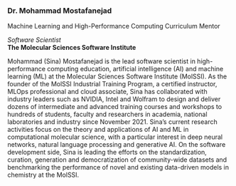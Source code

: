 ### Dr. Mohammad Mostafanejad

Machine Learning and High-Performance Computing Curriculum Mentor

*Software Scientist*   
**The Molecular Sciences Software Institute**  

Mohammad (Sina) Mostafanejad is the lead software scientist in high-performance computing education, artificial intelligence (AI) and machine learning (ML) at the Molecular Sciences Software Institute (MolSSI). As the founder of the MolSSI Industrial Training Program, a certified instructor, MLOps professional and cloud associate, Sina has collaborated with industry leaders such as NVIDIA, Intel and Wolfram to design and deliver dozens of intermediate and advanced training courses and workshops to hundreds of students, faculty and researchers in academia, national laboratories and industry since November 2021. Sina’s current research activities focus on the theory and applications of AI and ML in computational molecular science, with a particular interest in deep neural networks, natural language processing and generative AI. On the software development side, Sina is leading the efforts on the standardization, curation, generation and democratization of community-wide datasets and benchmarking the performance of novel and existing data-driven models in chemistry at the MolSSI.